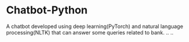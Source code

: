 # Chatbot-Python
A chatbot developed using deep learning(PyTorch) and natural language processing(NLTK) that can answer some queries related to bank.
..
..
